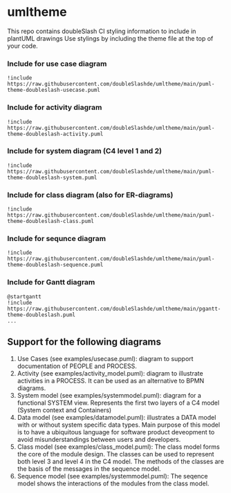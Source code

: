 # umltheme
This repo contains doubleSlash CI styling information to include in plantUML drawings
Use stylings by including the theme file at the top of your code.
### Include for use case diagram
```
!include https://raw.githubusercontent.com/doubleSlashde/umltheme/main/puml-theme-doubleslash-usecase.puml
```
### Include for activity diagram
```
!include https://raw.githubusercontent.com/doubleSlashde/umltheme/main/puml-theme-doubleslash-activity.puml
```
### Include for system diagram (C4 level 1 and 2)
```
!include https://raw.githubusercontent.com/doubleSlashde/umltheme/main/puml-theme-doubleslash-system.puml
```
### Include for class diagram (also for ER-diagrams)
```
!include https://raw.githubusercontent.com/doubleSlashde/umltheme/main/puml-theme-doubleslash-class.puml
```
### Include for sequnce diagram 
```
!include https://raw.githubusercontent.com/doubleSlashde/umltheme/main/puml-theme-doubleslash-sequence.puml
```

### Include for Gantt diagram
```
@startgantt
!include https://raw.githubusercontent.com/doubleSlashde/umltheme/main/pgantt-theme-doubleslash.puml
...
```

## Support for the following diagrams
1. Use Cases (see examples/usecase.puml): diagram to support documentation of PEOPLE and PROCESS.
2. Activity (see examples/activity_model.puml): diagram to illustrate activities in a PROCESS. It can be used as an alternative to BPMN diagrams.  
3. System model (see examples/systemmodel.puml): diagram for a functional SYSTEM view. Represents the first two layers of a C4 model (System context and Containers)
4. Data model (see examples/datamodel.puml): illustrates a DATA model with or without system specific data types. Main purpose of this model is to have a ubiquitous language for software product deveopment to avoid misunderstandings between users and developers.
5. Class model (see examples/class_model.puml): The class model forms the core of the module design. The classes can be used to represent both level 3 and level 4 in the C4 model. The methods of the classes are the basis of the messages in the sequence model.
6. Sequence model (see examples/systemmodel.puml): The seqence model shows the interactions of the modules from the class model.
